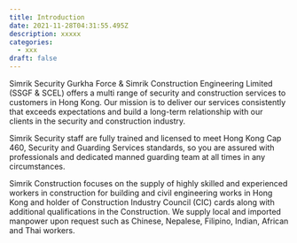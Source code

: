 ```yaml
---
title: Introduction
date: 2021-11-28T04:31:55.495Z
description: xxxxx
categories:
  - xxx
draft: false
---
```

Simrik Security Gurkha Force & Simrik Construction Engineering Limited (SSGF & SCEL) offers a multi range of security and construction services to customers in Hong Kong. Our mission is to deliver our services consistently that exceeds expectations and build a long-term relationship with our clients in the security and construction industry.

Simrik Security staff are fully trained and licensed to meet Hong Kong Cap 460, Security and Guarding Services standards, so you are assured with professionals and dedicated manned guarding team at all times in any circumstances.

Simrik Construction focuses on the supply of highly skilled and experienced workers in construction for building and civil engineering works in Hong Kong and holder of Construction Industry Council (CIC) cards along with additional qualifications in the Construction. We supply local and imported manpower upon request such as Chinese, Nepalese, Filipino, Indian, African and Thai workers.